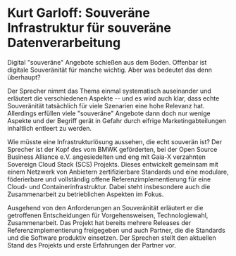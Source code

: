 # Kurt Garloff: Souveräne Infrastruktur für souveräne Datenverarbeitung

Digital "souveräne" Angebote schießen aus dem Boden.
Offenbar ist digitale Souveränität für manche wichtig.
Aber was bedeutet das denn überhaupt?

Der Sprecher nimmt das Thema einmal systematisch auseinander und erläutert die
verschiedenen Aspekte -- und es wird auch klar, dass echte Souveränität
tatsächlich für viele Szenarien eine hohe Relevanz hat. Allerdings erfüllen
viele "souveräne" Angebote dann doch nur wenige Aspekte und der Begriff gerät
in Gefahr durch eifrige Marketingabteilungen inhaltlich entleert zu werden.

Wie müsste eine Infrastrukturlösung aussehen, die echt souverän ist? Der
Sprecher ist der Kopf des vom BMWK geförderten, bei der Open Source Business
Alliance e.V. angesiedelten und eng mit Gaia-X verzahnten Sovereign Cloud Stack
(SCS) Projekts. Dieses entwickelt gemeinsam mit einem Netzwerk von Anbietern
zertifizierbare Standards und eine modulare, föderierbare und vollständig
offene Referenzimplementierung für eine Cloud- und Containerinfrastruktur.
Dabei steht insbesondere auch die Zusammenarbeit zu betrieblichen Aspekten im
Fokus.

Ausgehend von den Anforderungen an Souveränität erläutert er die getroffenen
Entscheidungen für Vorgehensweisen, Technologiewahl, Zusammenarbeit. Das
Projekt hat bereits mehrere Releases der Referenzimplementierung freigegeben
und auch Partner, die die Standards und die Software produktiv einsetzen. Der
Sprechen stellt den aktuellen Stand des Projekts und erste Erfahrungen der
Partner vor.
